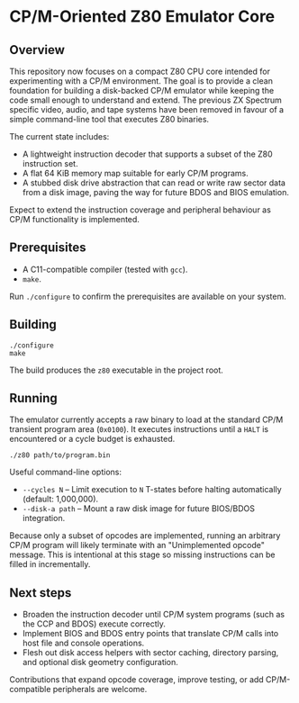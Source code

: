 # CP/M-Oriented Z80 Emulator Core

## Overview
This repository now focuses on a compact Z80 CPU core intended for experimenting with a CP/M environment. The goal is to provide a clean foundation for building a disk-backed CP/M emulator while keeping the code small enough to understand and extend. The previous ZX Spectrum specific video, audio, and tape systems have been removed in favour of a simple command-line tool that executes Z80 binaries.

The current state includes:

- A lightweight instruction decoder that supports a subset of the Z80 instruction set.
- A flat 64 KiB memory map suitable for early CP/M programs.
- A stubbed disk drive abstraction that can read or write raw sector data from a disk image, paving the way for future BDOS and BIOS emulation.

Expect to extend the instruction coverage and peripheral behaviour as CP/M functionality is implemented.

## Prerequisites
- A C11-compatible compiler (tested with `gcc`).
- `make`.

Run `./configure` to confirm the prerequisites are available on your system.

## Building
```
./configure
make
```

The build produces the `z80` executable in the project root.

## Running
The emulator currently accepts a raw binary to load at the standard CP/M transient program area (`0x0100`). It executes instructions until a `HALT` is encountered or a cycle budget is exhausted.

```
./z80 path/to/program.bin
```

Useful command-line options:

- `--cycles N` – Limit execution to `N` T-states before halting automatically (default: 1,000,000).
- `--disk-a path` – Mount a raw disk image for future BIOS/BDOS integration.

Because only a subset of opcodes are implemented, running an arbitrary CP/M program will likely terminate with an "Unimplemented opcode" message. This is intentional at this stage so missing instructions can be filled in incrementally.

## Next steps
- Broaden the instruction decoder until CP/M system programs (such as the CCP and BDOS) execute correctly.
- Implement BIOS and BDOS entry points that translate CP/M calls into host file and console operations.
- Flesh out disk access helpers with sector caching, directory parsing, and optional disk geometry configuration.

Contributions that expand opcode coverage, improve testing, or add CP/M-compatible peripherals are welcome.
